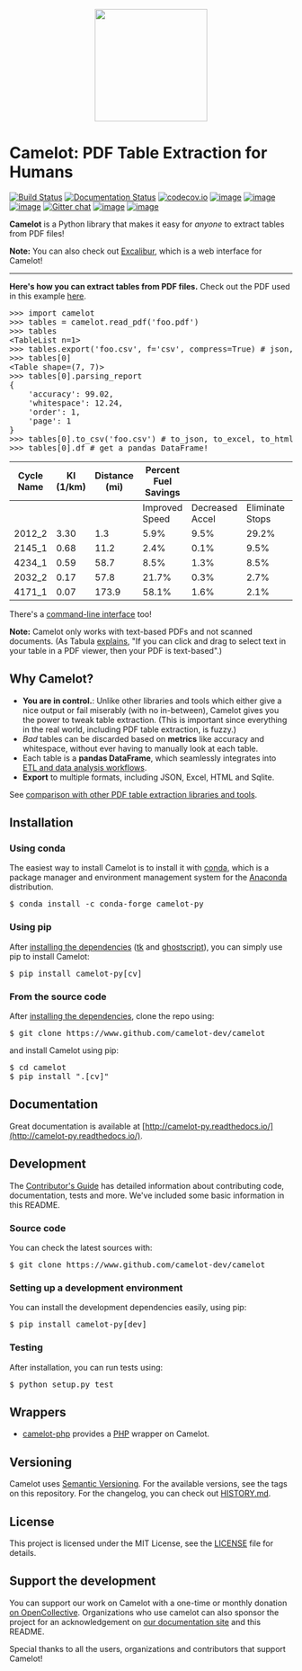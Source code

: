 <p align="center">
   <img src="https://raw.githubusercontent.com/camelot-dev/camelot/master/docs/_static/camelot.png" width="200">
</p>

# Camelot: PDF Table Extraction for Humans

[![Build Status](https://travis-ci.org/camelot-dev/camelot.svg?branch=master)](https://travis-ci.org/camelot-dev/camelot) [![Documentation Status](https://readthedocs.org/projects/camelot-py/badge/?version=master)](https://camelot-py.readthedocs.io/en/master/)
 [![codecov.io](https://codecov.io/github/camelot-dev/camelot/badge.svg?branch=master&service=github)](https://codecov.io/github/camelot-dev/camelot?branch=master)
 [![image](https://img.shields.io/pypi/v/camelot-py.svg)](https://pypi.org/project/camelot-py/) [![image](https://img.shields.io/pypi/l/camelot-py.svg)](https://pypi.org/project/camelot-py/) [![image](https://img.shields.io/pypi/pyversions/camelot-py.svg)](https://pypi.org/project/camelot-py/) [![Gitter chat](https://badges.gitter.im/camelot-dev/Lobby.png)](https://gitter.im/camelot-dev/Lobby)
[![image](https://img.shields.io/badge/code%20style-black-000000.svg)](https://github.com/ambv/black) [![image](https://img.shields.io/badge/continous%20quality-deepsource-lightgrey)](https://deepsource.io/gh/camelot-dev/camelot/?ref=repository-badge)


**Camelot** is a Python library that makes it easy for *anyone* to extract tables from PDF files!

**Note:** You can also check out [Excalibur](https://github.com/camelot-dev/excalibur), which is a web interface for Camelot!

---

**Here's how you can extract tables from PDF files.** Check out the PDF used in this example [here](https://github.com/camelot-dev/camelot/blob/master/docs/_static/pdf/foo.pdf).

<pre>
>>> import camelot
>>> tables = camelot.read_pdf('foo.pdf')
>>> tables
&lt;TableList n=1&gt;
>>> tables.export('foo.csv', f='csv', compress=True) # json, excel, html, sqlite
>>> tables[0]
&lt;Table shape=(7, 7)&gt;
>>> tables[0].parsing_report
{
    'accuracy': 99.02,
    'whitespace': 12.24,
    'order': 1,
    'page': 1
}
>>> tables[0].to_csv('foo.csv') # to_json, to_excel, to_html, to_sqlite
>>> tables[0].df # get a pandas DataFrame!
</pre>

| Cycle Name | KI (1/km) | Distance (mi) | Percent Fuel Savings |                 |                 |                |
|------------|-----------|---------------|----------------------|-----------------|-----------------|----------------|
|            |           |               | Improved Speed       | Decreased Accel | Eliminate Stops | Decreased Idle |
| 2012_2     | 3.30      | 1.3           | 5.9%                 | 9.5%            | 29.2%           | 17.4%          |
| 2145_1     | 0.68      | 11.2          | 2.4%                 | 0.1%            | 9.5%            | 2.7%           |
| 4234_1     | 0.59      | 58.7          | 8.5%                 | 1.3%            | 8.5%            | 3.3%           |
| 2032_2     | 0.17      | 57.8          | 21.7%                | 0.3%            | 2.7%            | 1.2%           |
| 4171_1     | 0.07      | 173.9         | 58.1%                | 1.6%            | 2.1%            | 0.5%           |

There's a [command-line interface](https://camelot-py.readthedocs.io/en/master/user/cli.html) too!

**Note:** Camelot only works with text-based PDFs and not scanned documents. (As Tabula [explains](https://github.com/tabulapdf/tabula#why-tabula), "If you can click and drag to select text in your table in a PDF viewer, then your PDF is text-based".)

## Why Camelot?

- **You are in control.**: Unlike other libraries and tools which either give a nice output or fail miserably (with no in-between), Camelot gives you the power to tweak table extraction. (This is important since everything in the real world, including PDF table extraction, is fuzzy.)
- *Bad* tables can be discarded based on **metrics** like accuracy and whitespace, without ever having to manually look at each table.
- Each table is a **pandas DataFrame**, which seamlessly integrates into [ETL and data analysis workflows](https://gist.github.com/vinayak-mehta/e5949f7c2410a0e12f25d3682dc9e873).
- **Export** to multiple formats, including JSON, Excel, HTML and Sqlite.

See [comparison with other PDF table extraction libraries and tools](https://github.com/camelot-dev/camelot/wiki/Comparison-with-other-PDF-Table-Extraction-libraries-and-tools).

## Installation

### Using conda

The easiest way to install Camelot is to install it with [conda](https://conda.io/docs/), which is a package manager and  environment management system for the [Anaconda](http://docs.continuum.io/anaconda/) distribution.

<pre>
$ conda install -c conda-forge camelot-py
</pre>

### Using pip

After [installing the dependencies](https://camelot-py.readthedocs.io/en/master/user/install-deps.html) ([tk](https://packages.ubuntu.com/bionic/python/python-tk) and [ghostscript](https://www.ghostscript.com/)), you can simply use pip to install Camelot:

<pre>
$ pip install camelot-py[cv]
</pre>

### From the source code

After [installing the dependencies](https://camelot-py.readthedocs.io/en/master/user/install.html#using-pip), clone the repo using:

<pre>
$ git clone https://www.github.com/camelot-dev/camelot
</pre>

and install Camelot using pip:

<pre>
$ cd camelot
$ pip install ".[cv]"
</pre>

## Documentation

Great documentation is available at [http://camelot-py.readthedocs.io/](http://camelot-py.readthedocs.io/).

## Development

The [Contributor's Guide](https://camelot-py.readthedocs.io/en/master/dev/contributing.html) has detailed information about contributing code, documentation, tests and more. We've included some basic information in this README.

### Source code

You can check the latest sources with:

<pre>
$ git clone https://www.github.com/camelot-dev/camelot
</pre>

### Setting up a development environment

You can install the development dependencies easily, using pip:

<pre>
$ pip install camelot-py[dev]
</pre>

### Testing

After installation, you can run tests using:

<pre>
$ python setup.py test
</pre>

## Wrappers

- [camelot-php](https://github.com/randomstate/camelot-php) provides a [PHP](https://www.php.net/) wrapper on Camelot.

## Versioning

Camelot uses [Semantic Versioning](https://semver.org/). For the available versions, see the tags on this repository. For the changelog, you can check out [HISTORY.md](https://github.com/camelot-dev/camelot/blob/master/HISTORY.md).

## License

This project is licensed under the MIT License, see the [LICENSE](https://github.com/camelot-dev/camelot/blob/master/LICENSE) file for details.

## Support the development

You can support our work on Camelot with a one-time or monthly donation [on OpenCollective](https://opencollective.com/camelot). Organizations who use camelot can also sponsor the project for an acknowledgement on [our documentation site](https://camelot-py.readthedocs.io/en/master/) and this README.

Special thanks to all the users, organizations and contributors that support Camelot!
